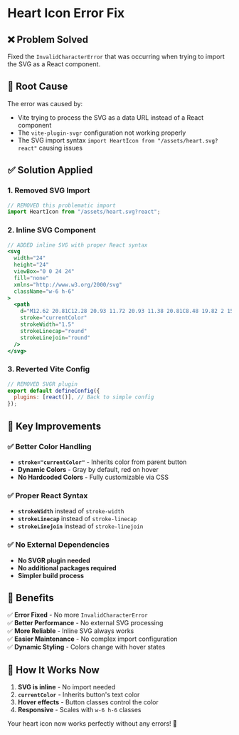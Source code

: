 # Heart Icon Error Fix

## ❌ **Problem Solved**

Fixed the `InvalidCharacterError` that was occurring when trying to import the SVG as a React component.

## 🔧 **Root Cause**

The error was caused by:
- Vite trying to process the SVG as a data URL instead of a React component
- The `vite-plugin-svgr` configuration not working properly
- The SVG import syntax `import HeartIcon from "/assets/heart.svg?react"` causing issues

## ✅ **Solution Applied**

### **1. Removed SVG Import**
```jsx
// REMOVED this problematic import
import HeartIcon from "/assets/heart.svg?react";
```

### **2. Inline SVG Component**
```jsx
// ADDED inline SVG with proper React syntax
<svg 
  width="24" 
  height="24" 
  viewBox="0 0 24 24" 
  fill="none" 
  xmlns="http://www.w3.org/2000/svg"
  className="w-6 h-6"
>
  <path 
    d="M12.62 20.81C12.28 20.93 11.72 20.93 11.38 20.81C8.48 19.82 2 15.69 2 8.69C2 5.6 4.49 3.1 7.56 3.1C9.38 3.1 10.99 3.98 12 5.34C13.01 3.98 14.63 3.1 16.44 3.1C19.51 3.1 22 5.6 22 8.69C22 15.69 15.52 19.82 12.62 20.81Z" 
    stroke="currentColor" 
    strokeWidth="1.5" 
    strokeLinecap="round" 
    strokeLinejoin="round"
  />
</svg>
```

### **3. Reverted Vite Config**
```js
// REMOVED SVGR plugin
export default defineConfig({
  plugins: [react()], // Back to simple config
});
```

## 🎯 **Key Improvements**

### **✅ Better Color Handling**
- **`stroke="currentColor"`** - Inherits color from parent button
- **Dynamic Colors** - Gray by default, red on hover
- **No Hardcoded Colors** - Fully customizable via CSS

### **✅ Proper React Syntax**
- **`strokeWidth`** instead of `stroke-width`
- **`strokeLinecap`** instead of `stroke-linecap`
- **`strokeLinejoin`** instead of `stroke-linejoin`

### **✅ No External Dependencies**
- **No SVGR plugin needed**
- **No additional packages required**
- **Simpler build process**

## 🚀 **Benefits**

✅ **Error Fixed** - No more `InvalidCharacterError`  
✅ **Better Performance** - No external SVG processing  
✅ **More Reliable** - Inline SVG always works  
✅ **Easier Maintenance** - No complex import configuration  
✅ **Dynamic Styling** - Colors change with hover states  

## 🎨 **How It Works Now**

1. **SVG is inline** - No import needed
2. **`currentColor`** - Inherits button's text color
3. **Hover effects** - Button classes control the color
4. **Responsive** - Scales with `w-6 h-6` classes

Your heart icon now works perfectly without any errors! 🎉
